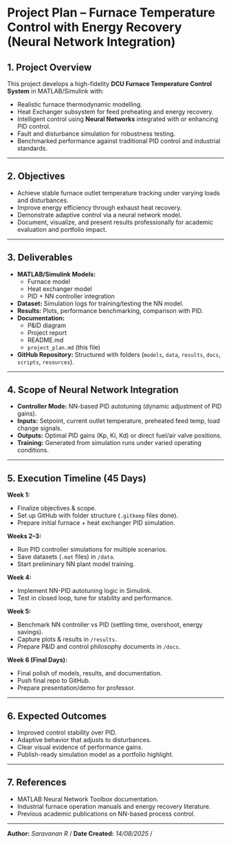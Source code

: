 # Project Plan – Furnace Temperature Control with Energy Recovery (Neural Network Integration)

## 1. Project Overview
This project develops a high-fidelity **DCU Furnace Temperature Control System** in MATLAB/Simulink with:
- Realistic furnace thermodynamic modelling.
- Heat Exchanger subsystem for feed preheating and energy recovery.
- Intelligent control using **Neural Networks** integrated with or enhancing PID control.
- Fault and disturbance simulation for robustness testing.
- Benchmarked performance against traditional PID control and industrial standards.

---

## 2. Objectives
- Achieve stable furnace outlet temperature tracking under varying loads and disturbances.
- Improve energy efficiency through exhaust heat recovery.
- Demonstrate adaptive control via a neural network model.
- Document, visualize, and present results professionally for academic evaluation and portfolio impact.

---

## 3. Deliverables
- **MATLAB/Simulink Models:**
  - Furnace model
  - Heat exchanger model
  - PID + NN controller integration
- **Dataset:** Simulation logs for training/testing the NN model.
- **Results:** Plots, performance benchmarking, comparison with PID.
- **Documentation:**
  - P&ID diagram
  - Project report
  - README.md
  - `project_plan.md` (this file)
- **GitHub Repository:** Structured with folders (`models`, `data`, `results`, `docs`, `scripts`, `resources`).

---

## 4. Scope of Neural Network Integration
- **Controller Mode:** NN-based PID autotuning (dynamic adjustment of PID gains).
- **Inputs:** Setpoint, current outlet temperature, preheated feed temp, load change signals.
- **Outputs:** Optimal PID gains (Kp, Ki, Kd) or direct fuel/air valve positions.
- **Training:** Generated from simulation runs under varied operating conditions.

---

## 5. Execution Timeline (45 Days)

**Week 1:**  
- Finalize objectives & scope.  
- Set up GitHub with folder structure (`.gitkeep` files done).  
- Prepare initial furnace + heat exchanger PID simulation.

**Weeks 2–3:**  
- Run PID controller simulations for multiple scenarios.  
- Save datasets (`.mat` files) in `/data`.  
- Start preliminary NN plant model training.

**Week 4:**  
- Implement NN-PID autotuning logic in Simulink.  
- Test in closed loop, tune for stability and performance.

**Week 5:**  
- Benchmark NN controller vs PID (settling time, overshoot, energy savings).  
- Capture plots & results in `/results`.  
- Prepare P&ID and control philosophy documents in `/docs`.

**Week 6 (Final Days):**  
- Final polish of models, results, and documentation.  
- Push final repo to GitHub.  
- Prepare presentation/demo for professor.

---

## 6. Expected Outcomes
- Improved control stability over PID.
- Adaptive behavior that adjusts to disturbances.
- Clear visual evidence of performance gains.
- Publish-ready simulation model as a portfolio highlight.

---

## 7. References
- MATLAB Neural Network Toolbox documentation.
- Industrial furnace operation manuals and energy recovery literature.
- Previous academic publications on NN-based process control.

---

**Author:** *Saravanan R*  /
**Date Created:** *14/08/2025* / 
